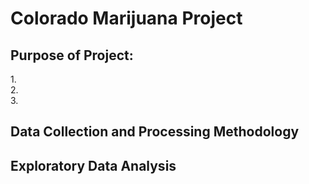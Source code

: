 # Colorado Marijuana Project<br>
## Purpose of Project:<br>
1.<br>
2.<br>
3.<br>
## Data Collection and Processing Methodology<br>
## Exploratory Data Analysis<br>
## 

